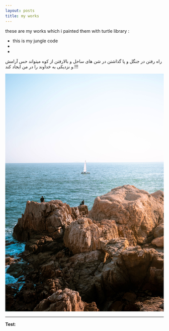```yaml
---
layout: posts
title: my works
---
```



these are my works which i painted them with turtle library :
- this is my jungle code
- 
- 


 راه رفتن در جنگل و پا گذاشتن در شن های ساحل و بالارفتن از کوه
  میتواند حس آرامش و نزدیکی به خداوند را در من ایجاد کند.!!!




![places](../assets/images/grouppic.jpg "Team Picture")

---
**Test**: 
